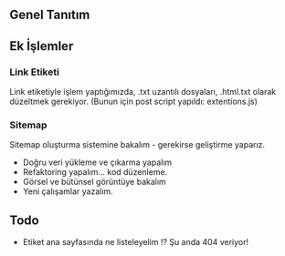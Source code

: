 ## Genel Tanıtım

## Ek İşlemler

### Link Etiketi

Link etiketiyle işlem yaptığımızda, .txt uzantılı dosyaları, .html.txt olarak düzeltmek gerekiyor.
(Bunun için post script yapıldı: extentions.js)

### Sitemap

Sitemap oluşturma sistemine bakalım - gerekirse geliştirme yaparız.

- Doğru veri yükleme ve çıkarma yapalım
- Refaktoring yapalım... kod düzenleme.
- Görsel ve bütünsel görüntüye bakalım
- Yeni çalışamlar yazalım.

## Todo

- Etiket ana sayfasında ne listeleyelim !? Şu anda 404 veriyor!
